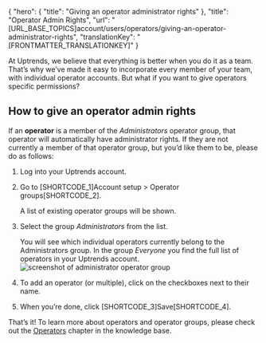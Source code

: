 {
  "hero": {
    "title": "Giving an operator administrator rights"
  },
  "title": "Operator Admin Rights",
  "url": "[URL_BASE_TOPICS]account/users/operators/giving-an-operator-administrator-rights",
  "translationKey": "[FRONTMATTER_TRANSLATIONKEY]"
}

At Uptrends, we believe that everything is better when you do it as a team. That’s why we’ve made it easy to incorporate every member of your team, with individual operator accounts. But what if you want to give operators specific permissions?

## How to give an operator admin rights

If an **operator** is a member of the *Administrators* operator group, that operator will automatically have administrator rights. If they are not currently a member of that operator group, but you’d like them to be, please do as follows:

1.  Log into your Uptrends account.  
2.  Go to [SHORTCODE_1]Account setup > Operator groups[SHORTCODE_2].

    A list of existing operator groups will be shown.
3.  Select the group *Administrators* from the list.  

    You will see which individual operators currently belong to the Administrators group. In the group *Everyone* you find the full list of operators in your Uptrends account.  
![screenshot of administrator operator group]([LINK_URL_1])
      
4.  To add an operator (or multiple), click on the checkboxes next to their name.  
5.  When you’re done, click [SHORTCODE_3]Save[SHORTCODE_4].

That’s it! To learn more about operators and operator groups, please check out the [Operators]([LINK_URL_2]) chapter in the knowledge base.
